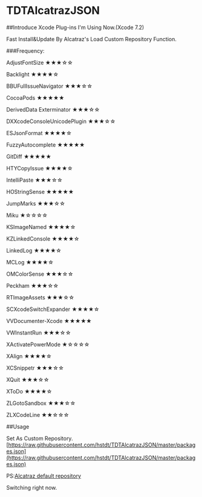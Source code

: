 # TDTAlcatrazJSON

##Introduce
Xcode Plug-ins I'm Using Now.(Xcode 7.2)

Fast Install&Update By Alcatraz's Load Custom Repository Function.


###Frequency:

AdjustFontSize    ★★★☆☆

Backlight   ★★★★☆

BBUFullIssueNavigator    ★★★☆☆

CocoaPods   ★★★★★

DerivedData Exterminator   ★★★☆☆

DXXcodeConsoleUnicodePlugin   ★★★☆☆

ESJsonFormat    ★★★★☆

FuzzyAutocomplete   ★★★★★

GitDiff   ★★★★★

HTYCopyIssue    ★★★★☆

IntelliPaste    ★★★☆☆

HOStringSense   ★★★★★

JumpMarks ★★★☆☆

Miku  ★☆☆☆☆

KSImageNamed  ★★★★☆

KZLinkedConsole   ★★★★☆

LinkedLog   ★★★★☆

MCLog   ★★★★☆

OMColorSense  ★★★☆☆

Peckham   ★★★☆☆

RTImageAssets   ★★★☆☆

SCXcodeSwitchExpander   ★★★★☆

VVDocumenter-Xcode    ★★★★★

VWInstantRun    ★★★☆☆

XActivatePowerMode    ★☆☆☆☆

XAlign    ★★★★☆

XCSnippetr  ★★★☆☆

XQuit   ★★★☆☆

XToDo   ★★★★☆

ZLGotoSandbox   ★★★☆☆

ZLXCodeLine   ★★☆☆☆

##Usage

Set As Custom Repository.
[https://raw.githubusercontent.com/hstdt/TDTAlcatrazJSON/master/packages.json](https://raw.githubusercontent.com/hstdt/TDTAlcatrazJSON/master/packages.json)

PS:[Alcatraz default repository](https://raw.githubusercontent.com/alcatraz/alcatraz-packages/master/packages.json)

Switching right now.
